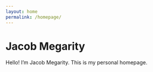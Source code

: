 ```yaml
---
layout: home
permalink: /homepage/
---
```


# Jacob Megarity

Hello! I’m Jacob Megarity. This is my personal homepage.
